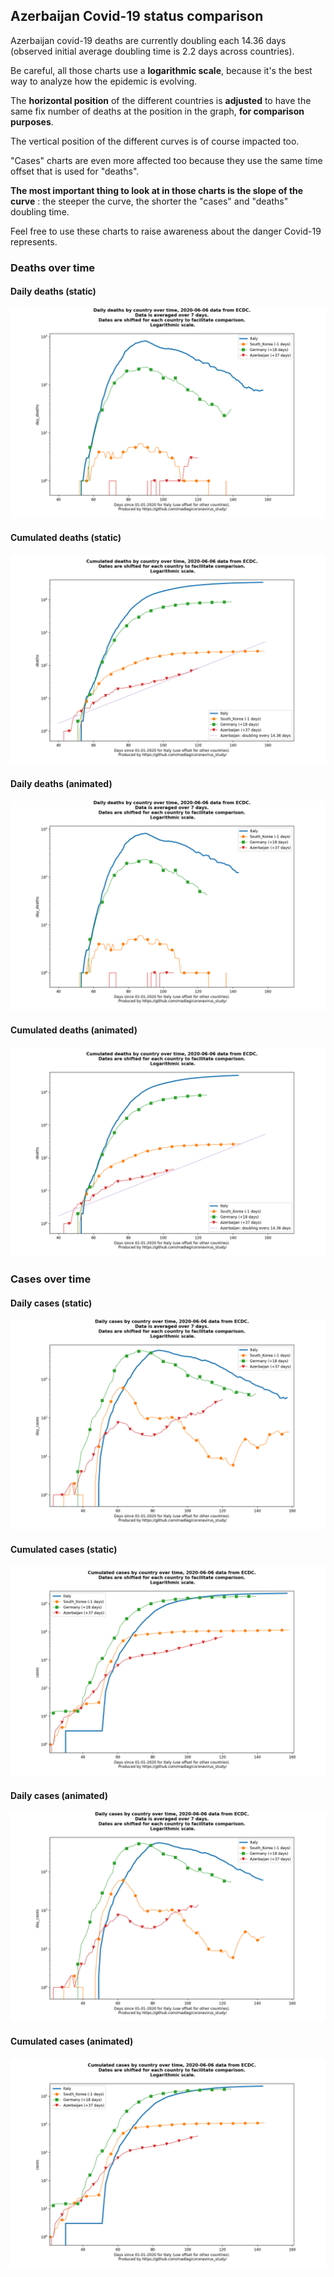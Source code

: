 ## Azerbaijan Covid-19 status comparison 

Azerbaijan covid-19 deaths are currently doubling each 14.36 days (observed initial average doubling time is 2.2 days across countries).



Be careful, all those charts use a **logarithmic scale**, because it's the best way to analyze how the epidemic is evolving.
 
The **horizontal position** of the different countries is **adjusted** to have the same fix number of deaths at the position in the graph, **for comparison purposes**.

The vertical position of the different curves is of course impacted too.

"Cases" charts are even more affected too because they use the same time offset that is used for "deaths".

**The most important thing to look at in those charts is the slope of the curve** : the steeper the curve, the shorter the "cases" and "deaths" doubling time.

Feel free to use these charts to raise awareness about the danger Covid-19 represents. 


 
### Deaths over time
 
#### Daily deaths (static)
![Azerbaijan covid-19 daily deaths static chart](https://raw.githubusercontent.com/madlag/coronavirus_study/master/notebooks/graphs/2020-06-06/countries/Azerbaijan/2020-06-06_Azerbaijan_day_deaths.png "Azerbaijan covid-19 day_deaths static chart")   
 
#### Cumulated deaths (static)
![Azerbaijan covid-19 cumulated deaths static chart](https://raw.githubusercontent.com/madlag/coronavirus_study/master/notebooks/graphs/2020-06-06/countries/Azerbaijan/2020-06-06_Azerbaijan_deaths.png "Azerbaijan covid-19 deaths static chart")   
 
#### Daily deaths (animated)
![Azerbaijan covid-19 daily deaths animated chart](https://raw.githubusercontent.com/madlag/coronavirus_study/master/notebooks/graphs/2020-06-06/countries/Azerbaijan/2020-06-06_Azerbaijan_day_deaths.gif "Azerbaijan covid-19 day_deaths animated chart")   
 
#### Cumulated deaths (animated)
![Azerbaijan covid-19 cumulated deaths animated chart](https://raw.githubusercontent.com/madlag/coronavirus_study/master/notebooks/graphs/2020-06-06/countries/Azerbaijan/2020-06-06_Azerbaijan_deaths.gif "Azerbaijan covid-19 deaths animated chart")   

 
### Cases over time
 
#### Daily cases (static)
![Azerbaijan covid-19 daily cases static chart](https://raw.githubusercontent.com/madlag/coronavirus_study/master/notebooks/graphs/2020-06-06/countries/Azerbaijan/2020-06-06_Azerbaijan_day_cases.png "Azerbaijan covid-19 day_cases static chart")   
 
#### Cumulated cases (static)
![Azerbaijan covid-19 cumulated cases static chart](https://raw.githubusercontent.com/madlag/coronavirus_study/master/notebooks/graphs/2020-06-06/countries/Azerbaijan/2020-06-06_Azerbaijan_cases.png "Azerbaijan covid-19 cases static chart")   
 
#### Daily cases (animated)
![Azerbaijan covid-19 daily cases animated chart](https://raw.githubusercontent.com/madlag/coronavirus_study/master/notebooks/graphs/2020-06-06/countries/Azerbaijan/2020-06-06_Azerbaijan_day_cases.gif "Azerbaijan covid-19 day_cases animated chart")   
 
#### Cumulated cases (animated)
![Azerbaijan covid-19 cumulated cases animated chart](https://raw.githubusercontent.com/madlag/coronavirus_study/master/notebooks/graphs/2020-06-06/countries/Azerbaijan/2020-06-06_Azerbaijan_cases.gif "Azerbaijan covid-19 cases animated chart")   

